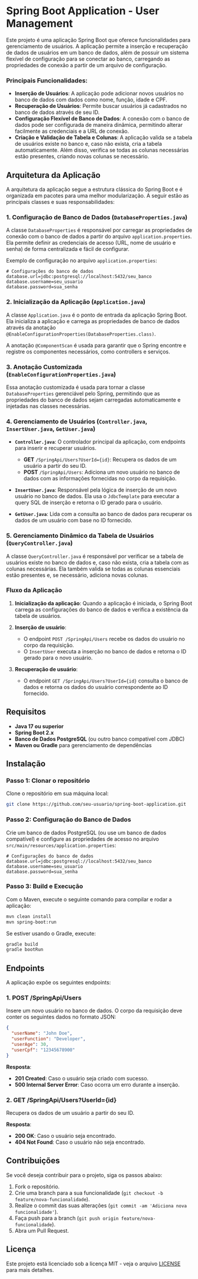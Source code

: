 # Spring Boot Application - User Management

Este projeto é uma aplicação Spring Boot que oferece funcionalidades para gerenciamento de usuários. A aplicação permite a inserção e recuperação de dados de usuários em um banco de dados, além de possuir um sistema flexível de configuração para se conectar ao banco, carregando as propriedades de conexão a partir de um arquivo de configuração. 

### Principais Funcionalidades:

- **Inserção de Usuários**: A aplicação pode adicionar novos usuários no banco de dados com dados como nome, função, idade e CPF.
- **Recuperação de Usuários**: Permite buscar usuários já cadastrados no banco de dados através de seu ID.
- **Configuração Flexível de Banco de Dados**: A conexão com o banco de dados pode ser configurada de maneira dinâmica, permitindo alterar facilmente as credenciais e a URL de conexão.
- **Criação e Validação de Tabela e Colunas**: A aplicação valida se a tabela de usuários existe no banco e, caso não exista, cria a tabela automaticamente. Além disso, verifica se todas as colunas necessárias estão presentes, criando novas colunas se necessário.

## Arquitetura da Aplicação

A arquitetura da aplicação segue a estrutura clássica do Spring Boot e é organizada em pacotes para uma melhor modularização. A seguir estão as principais classes e suas responsabilidades:

### 1. **Configuração de Banco de Dados** (`DatabaseProperties.java`)

A classe `DatabaseProperties` é responsável por carregar as propriedades de conexão com o banco de dados a partir do arquivo `application.properties`. Ela permite definir as credenciais de acesso (URL, nome de usuário e senha) de forma centralizada e fácil de configurar.

Exemplo de configuração no arquivo `application.properties`:

```properties
# Configurações do banco de dados
database.url=jdbc:postgresql://localhost:5432/seu_banco
database.username=seu_usuario
database.password=sua_senha
```

### 2. **Inicialização da Aplicação** (`Application.java`)

A classe `Application.java` é o ponto de entrada da aplicação Spring Boot. Ela inicializa a aplicação e carrega as propriedades de banco de dados através da anotação `@EnableConfigurationProperties(DatabaseProperties.class)`.

A anotação `@ComponentScan` é usada para garantir que o Spring encontre e registre os componentes necessários, como controllers e serviços.

### 3. **Anotação Customizada** (`EnableConfigurationProperties.java`)

Essa anotação customizada é usada para tornar a classe `DatabaseProperties` gerenciável pelo Spring, permitindo que as propriedades do banco de dados sejam carregadas automaticamente e injetadas nas classes necessárias.

### 4. **Gerenciamento de Usuários** (`Controller.java`, `InsertUser.java`, `GetUser.java`)

- **`Controller.java`**: O controlador principal da aplicação, com endpoints para inserir e recuperar usuários. 
  - **GET** `/SpringApi/Users?UserId={id}`: Recupera os dados de um usuário a partir do seu ID.
  - **POST** `/SpringApi/Users`: Adiciona um novo usuário no banco de dados com as informações fornecidas no corpo da requisição.

- **`InsertUser.java`**: Responsável pela lógica de inserção de um novo usuário no banco de dados. Ela usa o `JdbcTemplate` para executar a query SQL de inserção e retorna o ID gerado para o usuário.

- **`GetUser.java`**: Lida com a consulta ao banco de dados para recuperar os dados de um usuário com base no ID fornecido.

### 5. **Gerenciamento Dinâmico da Tabela de Usuários** (`QueryController.java`)

A classe `QueryController.java` é responsável por verificar se a tabela de usuários existe no banco de dados e, caso não exista, cria a tabela com as colunas necessárias. Ela também valida se todas as colunas essenciais estão presentes e, se necessário, adiciona novas colunas.

### Fluxo da Aplicação

1. **Inicialização da aplicação**: Quando a aplicação é iniciada, o Spring Boot carrega as configurações do banco de dados e verifica a existência da tabela de usuários.
   
2. **Inserção de usuário**:
   - O endpoint `POST /SpringApi/Users` recebe os dados do usuário no corpo da requisição.
   - O `InsertUser` executa a inserção no banco de dados e retorna o ID gerado para o novo usuário.

3. **Recuperação de usuário**:
   - O endpoint `GET /SpringApi/Users?UserId={id}` consulta o banco de dados e retorna os dados do usuário correspondente ao ID fornecido.

## Requisitos

- **Java 17 ou superior**
- **Spring Boot 2.x**
- **Banco de Dados PostgreSQL** (ou outro banco compatível com JDBC)
- **Maven ou Gradle** para gerenciamento de dependências

## Instalação

### Passo 1: Clonar o repositório

Clone o repositório em sua máquina local:

```bash
git clone https://github.com/seu-usuario/spring-boot-application.git
```

### Passo 2: Configuração do Banco de Dados

Crie um banco de dados PostgreSQL (ou use um banco de dados compatível) e configure as propriedades de acesso no arquivo `src/main/resources/application.properties`:

```properties
# Configurações do banco de dados
database.url=jdbc:postgresql://localhost:5432/seu_banco
database.username=seu_usuario
database.password=sua_senha
```

### Passo 3: Build e Execução

Com o Maven, execute o seguinte comando para compilar e rodar a aplicação:

```bash
mvn clean install
mvn spring-boot:run
```

Se estiver usando o Gradle, execute:

```bash
gradle build
gradle bootRun
```

## Endpoints

A aplicação expõe os seguintes endpoints:

### 1. **POST /SpringApi/Users**

Insere um novo usuário no banco de dados. O corpo da requisição deve conter os seguintes dados no formato JSON:

```json
{
  "userName": "John Doe",
  "userFunction": "Developer",
  "userAge": 30,
  "userCpf": "12345678900"
}
```

**Resposta**:

- **201 Created**: Caso o usuário seja criado com sucesso.
- **500 Internal Server Error**: Caso ocorra um erro durante a inserção.

### 2. **GET /SpringApi/Users?UserId={id}**

Recupera os dados de um usuário a partir do seu ID.

**Resposta**:

- **200 OK**: Caso o usuário seja encontrado.
- **404 Not Found**: Caso o usuário não seja encontrado.

## Contribuições

Se você deseja contribuir para o projeto, siga os passos abaixo:

1. Fork o repositório.
2. Crie uma branch para a sua funcionalidade (`git checkout -b feature/nova-funcionalidade`).
3. Realize o commit das suas alterações (`git commit -am 'Adiciona nova funcionalidade'`).
4. Faça push para a branch (`git push origin feature/nova-funcionalidade`).
5. Abra um Pull Request.

## Licença

Este projeto está licenciado sob a licença MIT - veja o arquivo [LICENSE](LICENSE) para mais detalhes.

